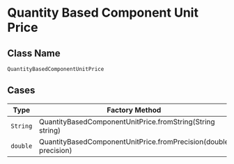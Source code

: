 
# Quantity Based Component Unit Price

## Class Name

`QuantityBasedComponentUnitPrice`

## Cases

| Type | Factory Method |
|  --- | --- |
| `String` | QuantityBasedComponentUnitPrice.fromString(String string) |
| `double` | QuantityBasedComponentUnitPrice.fromPrecision(double precision) |


